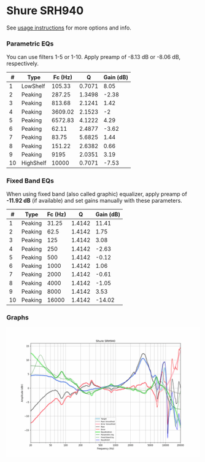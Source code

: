 # Shure SRH940
See [usage instructions](https://github.com/jaakkopasanen/AutoEq#usage) for more options and info.

### Parametric EQs
You can use filters 1-5 or 1-10. Apply preamp of -8.13 dB or -8.06 dB, respectively.

|   # | Type      |   Fc (Hz) |      Q |   Gain (dB) |
|-----|-----------|-----------|--------|-------------|
|   1 | LowShelf  |    105.33 | 0.7071 |        8.05 |
|   2 | Peaking   |    287.25 | 1.3498 |       -2.38 |
|   3 | Peaking   |    813.68 | 2.1241 |        1.42 |
|   4 | Peaking   |   3609.02 | 2.1523 |       -2    |
|   5 | Peaking   |   6572.83 | 4.1222 |        4.29 |
|   6 | Peaking   |     62.11 | 2.4877 |       -3.62 |
|   7 | Peaking   |     83.75 | 5.6825 |        1.44 |
|   8 | Peaking   |    151.22 | 2.6382 |        0.66 |
|   9 | Peaking   |   9195    | 2.0351 |        3.19 |
|  10 | HighShelf |  10000    | 0.7071 |       -7.53 |

### Fixed Band EQs
When using fixed band (also called graphic) equalizer, apply preamp of **-11.92 dB** (if available) and set gains manually with these parameters.

|   # | Type    |   Fc (Hz) |      Q |   Gain (dB) |
|-----|---------|-----------|--------|-------------|
|   1 | Peaking |     31.25 | 1.4142 |       11.41 |
|   2 | Peaking |     62.5  | 1.4142 |        1.75 |
|   3 | Peaking |    125    | 1.4142 |        3.08 |
|   4 | Peaking |    250    | 1.4142 |       -2.63 |
|   5 | Peaking |    500    | 1.4142 |       -0.12 |
|   6 | Peaking |   1000    | 1.4142 |        1.06 |
|   7 | Peaking |   2000    | 1.4142 |       -0.61 |
|   8 | Peaking |   4000    | 1.4142 |       -1.05 |
|   9 | Peaking |   8000    | 1.4142 |        3.53 |
|  10 | Peaking |  16000    | 1.4142 |      -14.02 |

### Graphs
![](./Shure%20SRH940.png)
